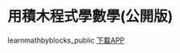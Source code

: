 # 用積木程式學數學(公開版)
learnmathbyblocks_public
[下載APP](https://github.com/udoughong/learnmathbyblocks_public/blob/master/EduMath_Start_Demo.apk)
